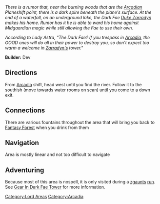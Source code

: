 *There is a rumor that, near the burning woods that are the
[Arcadian](:Category:Arcadia.md "wikilink") Planeshift point, there is a
dark spire beneath the plane's surface. At the end of a waterfall, on an
underground lake, the Dark Fae [Duke Zarradyn](Duke_Zarradyn "wikilink")
makes his home. Rumor has it he is able to ward his home against
Midgaardian magic while still allowing the Fae to use their own.*

*According to Lady Astra, "The Dark Fae? If you trespass in
[Arcadia](:Category:Arcadia.md "wikilink"), the GOOD ones will do all in
their power to destroy you, so don't expect too warm a welcome in
[Zarradyn's](Duke_Zarradyn.md "wikilink") tower."*

**Builder:** Dev

## Directions

From [Arcadia](:Category:Arcadia.md "wikilink") shift, head west until
you find the river. Follow it to the southish (move towards water rooms
on scan) until you come to a down exit.

## Connections

There are various fountains throughout the area that will bring you back
to [Fantasy Forest](:Category:Fantasy_Forest.md "wikilink") when you
drink from them

## Navigation

Area is mostly linear and not too difficult to navigate

## Adventuring

Because most of this area is nospell, it is only visited during a
[zgaunts](Zarradyn's_Gauntlets.md "wikilink")
[run](:Category:Gear_In_Dark_Pyramid.md "wikilink"). See [Gear In Dark
Fae Tower](:Category:Gear_In_Dark_Fae_Tower.md "wikilink") for more
information.

[Category:Lord Areas](Category:Lord_Areas "wikilink")
[Category:Arcadia](Category:Arcadia "wikilink")

